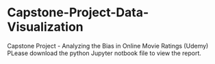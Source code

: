 # Capstone-Project-Data-Visualization
Capstone Project - Analyzing the Bias in Online Movie Ratings (Udemy)
PLease download the python Jupyter notbook file to view the report.

